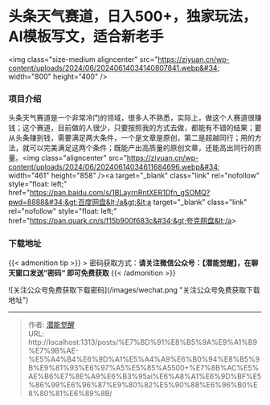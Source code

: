 # 头条天气赛道，日入500&#43;，独家玩法，AI模板写文，适合新老手


&lt;img class=&#34;size-medium aligncenter&#34; src=&#34;https://ziyuan.cn/wp-content/uploads/2024/06/20240614034140807841.webp&#34; width=&#34;800&#34; height=&#34;400&#34; /&gt;
###  项目介绍

头条天气赛道是一个非常冷门的领域，很多人不熟悉，实际上，做这个人赛道很赚钱；这个赛道，目前做的人很少，只要按照我的方式去做，都能有不错的结果；要从头条赚到钱，需要满足两大条件，一个是文章是原创，第二是超越同行；用的方法，就可以完美满足这两个条件；既能产出高质量的原创文章，还能高出同行的质量。&lt;img class=&#34;aligncenter&#34; src=&#34;https://ziyuan.cn/wp-content/uploads/2024/06/20240614034611684696.webp&#34; width=&#34;461&#34; height=&#34;858&#34; /&gt;&lt;a target=&#34;_blank&#34; class=&#34;link&#34; rel=&#34;nofollow&#34; style=&#34;float: left;&#34; href=&#34;https://pan.baidu.com/s/1BLayrnRntXER1Dfn_gSOMQ?pwd=8888&#34;&gt;百度网盘&lt;/a&gt;&lt;a target=&#34;_blank&#34; class=&#34;link&#34; rel=&#34;nofollow&#34; style=&#34;float: left;&#34; href=&#34;https://pan.quark.cn/s/f15b900f683c&#34;&gt;夸克网盘&lt;/a&gt;

### 下载地址




{{&lt; admonition tip &gt;}}
&gt; 密码获取方式：**请关注微信公众号：【潜能觉醒】，在聊天窗口发送”密码“ 即可免费获取**
{{&lt; /admonition &gt;}}


![关注公众号免费获取下载密码](/images/wechat.png &#34;关注公众号免费获取下载地址&#34;)

---

> 作者: [潜能觉醒](/)  
> URL: http://localhost:1313/posts/%E7%BD%91%E8%B5%9A%E9%A1%B9%E7%9B%AE-%E5%A4%B4%E6%9D%A1%E5%A4%A9%E6%B0%94%E8%B5%9B%E9%81%93%E6%97%A5%E5%85%A5500&#43;%E7%8B%AC%E5%AE%B6%E7%8E%A9%E6%B3%95ai%E6%A8%A1%E6%9D%BF%E5%86%99%E6%96%87%E9%80%82%E5%90%88%E6%96%B0%E8%80%81%E6%89%8B/  

